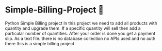 # Simple-Billing-Project 🌟

Python Simple Billing project In this project we need to add all products with quantity and upgrade them. If a specific quantity will sell then add a particular number of quantities. After your order is done you get a payment slip. As a text file. there is no database collection no APIs used and no auth there this is a simple billing project.
